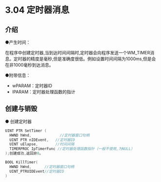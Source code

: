 # 3.04 定时器消息

## 介绍

●产生时间：

在程序中创建定时器,当到达时间间隔时,定时器会向程序发送一个WM_TIMER消息。定时器的精度是毫秒,但是准确度很低。例如设置时间间隔为1000ms,但是会在非1000毫秒到达消息。

●附带信息：

- wPARAM：定时器ID
- lPARAM：定时器处理函数的指计

## 创建与销毁

● 创建定时器

```cpp
UINT PTR SetTimer (
  HWND hWnd,             //定时器窗口句柄
  UINT PTR nIDEvent,   //定时器ID 
  UINT uElapse,        //时间间隔
  TIMERPROC IpTimerFunc //定时器处理函数指针（一般不使用,为NULL）
);创建成功,返回非0。

```

```cpp
BOOL KillTimer(
  HWND hWnd,      //定时器窗口句柄
  UINT_PTRUIDEvent//定时器ID
)
```
